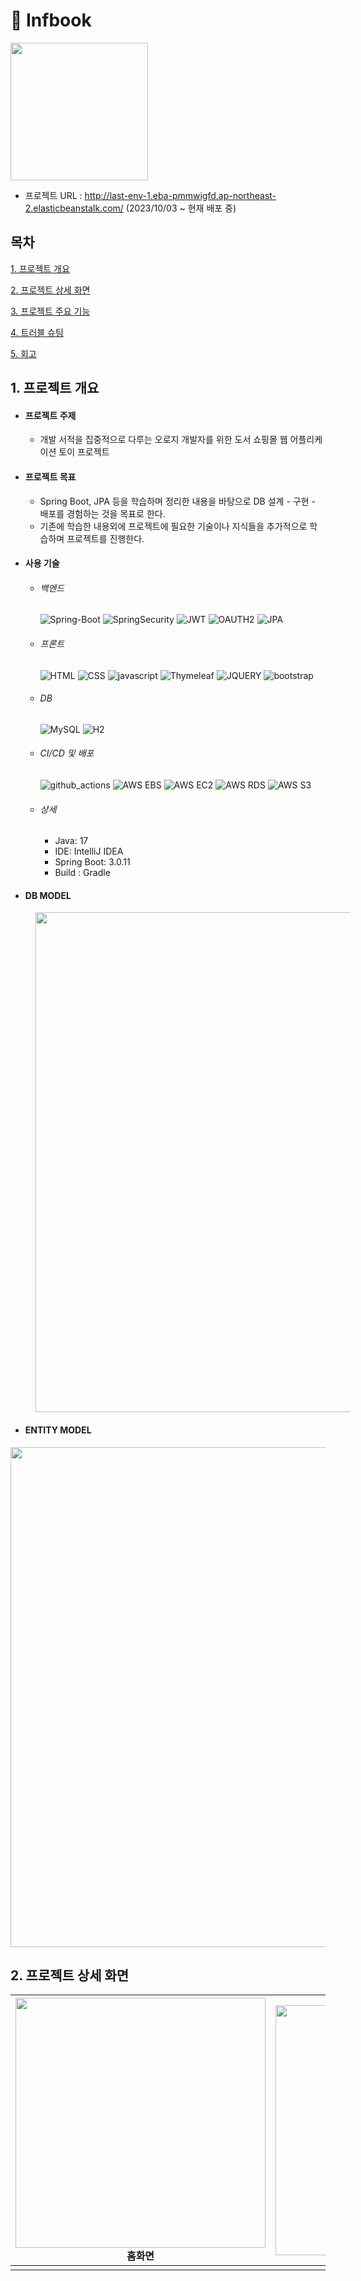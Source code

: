 # 📖 Infbook
<img width=220 src = https://github.com/goodchoi/Spring-Infbook/assets/105799662/5e50f4c9-3ddb-47f5-96d7-9d17bd0c9cb0>


+ 프로젝트 URL : http://last-env-1.eba-pmmwigfd.ap-northeast-2.elasticbeanstalk.com/ (2023/10/03 ~ 현재 배포 중)



## 목차
[1. 프로젝트 개요](#1-프로젝트-개요)

[2. 프로젝트 상세 화면](#2-프로젝트-상세-화면)

[3. 프로젝트 주요 기능](#주요-기능)

[4. 트러블 슈팅](#트러블-슈팅)

[5. 회고](#회고)
<br>

## 1. 프로젝트 개요
  * #### 프로젝트 주제
    * 개발 서적을 집중적으로 다루는 오로지 개발자를 위한 도서 쇼핑몰 웹 어플리케이션 토이 프로젝트
  * #### 프로젝트 목표
      * Spring Boot, JPA 등을 학습하며 정리한 내용을 바탕으로 DB 설계 - 구현 - 배포를 경험하는 것을 목표로 한다.
      * 기존에 학습한 내용외에 프로젝트에 필요한 기술이나 지식들을 추가적으로 학습하며 프로젝트를 진행한다.

  * #### 사용 기술
      * ###### 백엔드
        ![Spring-Boot](https://img.shields.io/badge/Spring_Boot-6DB33F?style=flat-square&logo=SpringBoot&logoColor=white)
        ![SpringSecurity](https://img.shields.io/badge/Spring_Security-6DB33F?style=flat-square&logo=SpringSecurity&logoColor=white)
        ![JWT](https://img.shields.io/badge/JWT-665544?style=flat-square&logo=jpa&logoColor=white)
        ![OAUTH2](https://img.shields.io/badge/OAUTH2-335581?style=flat-square&logo=jpa&logoColor=white)
        ![JPA](https://img.shields.io/badge/JPA-00555?style=flat-square&logo=jpa&logoColor=white)

      * ###### 프론트
        ![HTML](https://img.shields.io/badge/HTML5-E34F26?style=flat-square&logo=HTML5&logoColor=white)
        ![CSS](https://img.shields.io/badge/CSS3-1572B6?style=flat-square&logo=css3&logoColor=white)
        ![javascript](https://img.shields.io/badge/Javascript-F7DF1E?style=flat-square&logo=javascript&logoColor=white)
        ![Thymeleaf](https://img.shields.io/badge/Thymeleaf-005F0F?style=flat-square&logo=Thymeleaf&logoColor=white)
        ![JQUERY](https://img.shields.io/badge/Jquery-0769AD?style=flat-square&logo=jquery&logoColor=white)
        ![bootstrap](https://img.shields.io/badge/bootstrap-7952B3?style=flat-square&logo=bootstrap&logoColor=white)

      * ###### DB
        ![MySQL](https://img.shields.io/badge/MySQL-4479A1?style=flat-square&logo=mysql&logoColor=white)
        ![H2](https://img.shields.io/badge/H2-336699?style=flat-square&logo=H2&logoColor=white)

      * ###### CI/CD 및 배포
        ![github_actions](https://img.shields.io/badge/github_actions-2088FF?style=flat-square&logo=githubactions&logoColor=white)
        ![AWS EBS](https://img.shields.io/badge/aws_ElasticBeanstalk-d66414?style=flat-square&logo=AmazonAWS&logoColor=white)
        ![AWS EC2](https://img.shields.io/badge/Amazon_ec2-FF9900?style=flat-square&logo=amazonec2&logoColor=white)
        ![AWS RDS](https://img.shields.io/badge/Amazon_RDS-527FFF?style=flat-square&logo=amazonrds&logoColor=white)
        ![AWS S3](https://img.shields.io/badge/Amazon_S3-569A31?style=flat-square&logo=amazons3&logoColor=white)

      * ######  상세
          + Java: 17
          + IDE: IntelliJ IDEA
          + Spring Boot: 3.0.11
          + Build : Gradle
      
  * #### DB MODEL
  <img width=800 src = https://github.com/goodchoi/Spring-Infbook/assets/105799662/46175d09-81f0-4d01-b046-1554deaf042a style="margin-left: 40px">

  * #### ENTITY MODEL
  <img width=800 src= https://github.com/goodchoi/Spring-Infbook/assets/105799662/614b5053-2f82-4e9e-ac30-8dea42304234>

## 2. 프로젝트 상세 화면

| <img width=400 src = https://github.com/goodchoi/Spring-Infbook/assets/105799662/05717004-1ec8-429d-8e31-f74903c6432c ><br><center> 홈화면 </center> | <img width=400 src = https://github.com/goodchoi/Spring-Infbook/assets/105799662/05717004-1ec8-429d-8e31-f74903c6432c > | <img width=400 src = https://github.com/goodchoi/Spring-Infbook/assets/105799662/05717004-1ec8-429d-8e31-f74903c6432c > |
|---------------------------------------------------------------------------------------------------------------------------------------------------| ------------------------------------------------------------ | ------------------------------------------------------------ |
|                                                                                                                                                   |                                                              |                                                              |

